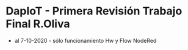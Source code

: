 # DapIoT - Primera Revisión Trabajo Final R.Oliva
- al 7-10-2020 - sólo funcionamiento Hw y Flow NodeRed
